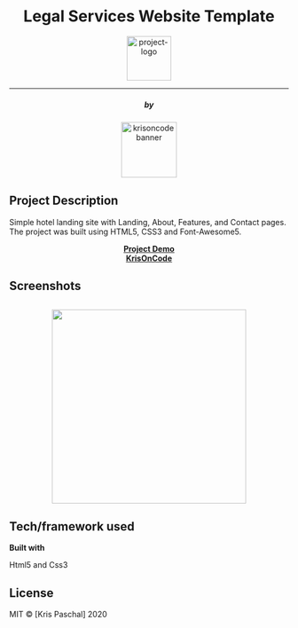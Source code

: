 <div align="center">
	<h1> Legal Services Website Template</h1>
	<img
		height="80"
		alt="project-logo"
		src="assets/images/project/law-firm-logo.png">
</div>
<hr>
<div align="center">
	<h5>by</h5>
	<img
		height="100"
		alt="krisoncodebanner"
		src="https://krisoncode.s3.amazonaws.com/logobanner.png">
</div>

## Project Description
Simple hotel landing site with Landing, About, Features, and Contact pages. The project was built using HTML5, CSS3 and Font-Awesome5.

<p align="center">
	<strong>
        <a href="https://blissful-lamarr-fda38b.netlify.app/">Project Demo</a>
		<br>
		<a href="https://krisoncode.com/">KrisOnCode</a>
	</strong>
</p>


## Screenshots

<div align="center">
	<h2>
	<img
		height="350"
		alt=""
		src="assets/images/project/hotel-project-lead.png">
	</h2>
</div>

## Tech/framework used

<b>Built with</b>
<p>Html5 and Css3</p>



## License

MIT © [Kris Paschal] 2020
